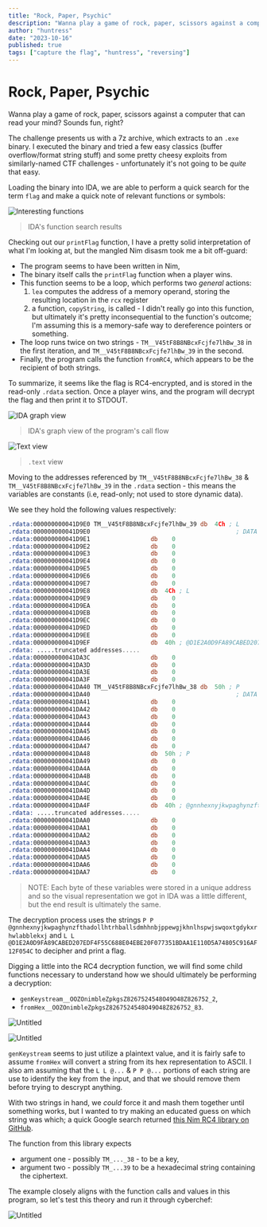 ```yaml
---
title: "Rock, Paper, Psychic"
description: "Wanna play a game of rock, paper, scissors against a computer that can read your mind? Sounds fun, right?"
author: "huntress"
date: "2023-10-16"
published: true
tags: ["capture the flag", "huntress", "reversing"]
---
```


# Rock, Paper, Psychic

<aside>
Wanna play a game of rock, paper, scissors against a computer that can read your mind? Sounds fun, right?
</aside>

The challenge presents us with a 7z archive, which extracts to an `.exe` binary. I executed the binary and tried a few easy classics (buffer overflow/format string stuff) and some pretty
cheesy exploits from similarly-named CTF challenges - unfortunately it's not going to be _quite_ that easy.

Loading the binary into IDA, we are able to perform a quick search for the term `flag` and make a quick note of relevant functions or symbols:

![Interesting functions](/img/rock_paper_psychic_img/Untitled.png)
> IDA's function search results

Checking out our `printFlag` function, I have a pretty solid interpretation of what I'm looking at, but the mangled Nim disasm took me a bit off-guard:

- The program seems to have been written in Nim,
- The binary itself calls the `printFlag` function when a player wins.
- This function seems to be a loop, which performs two _general_ actions:
    1. `lea` computes the address of a memory operand, storing the resulting location in the `rcx` register
    2. a function, `copyString`, is called - I didn't really go into this function, but ultimately it's pretty inconsequential to the function's outcome; I'm assuming this is a memory-safe way to dereference pointers or something.
- The loop runs twice on two strings - `TM__V45tF8B8NBcxFcjfe7lhBw_38` in the first iteration, and `TM__V45tF8B8NBcxFcjfe7lhBw_39` in the second.
- Finally, the program calls the function `fromRC4`, which appears to be the recipient of both strings.

To summarize, it seems like the flag is RC4-encrypted, and is stored in the read-only `.rdata` section. Once a player wins, and the program will decrypt the flag and then print it to STDOUT.

![IDA graph view](/img/rock_paper_psychic_img/Untitled%201.png)
> IDA's graph view of the program's call flow

![Text view](/img/rock_paper_psychic_img/Untitled%202.png)
> `.text` view

Moving to the addresses referenced by `TM__V45tF8B8NBcxFcjfe7lhBw_38` & `TM__V45tF8B8NBcxFcjfe7lhBw_39` in the `.rdata` section - this means the variables are constants (i.e, read-only; not used to store dynamic data).

We see they hold the following values respectively:

```nasm
.rdata:000000000041D9E0 TM__V45tF8B8NBcxFcjfe7lhBw_39 db  4Ch ; L
.rdata:000000000041D9E0                                         ; DATA XREF: printFlag__main_6+14↑o
.rdata:000000000041D9E1                 db    0
.rdata:000000000041D9E2                 db    0
.rdata:000000000041D9E3                 db    0
.rdata:000000000041D9E4                 db    0
.rdata:000000000041D9E5                 db    0
.rdata:000000000041D9E6                 db    0
.rdata:000000000041D9E7                 db    0
.rdata:000000000041D9E8                 db  4Ch ; L
.rdata:000000000041D9E9                 db    0
.rdata:000000000041D9EA                 db    0
.rdata:000000000041D9EB                 db    0
.rdata:000000000041D9EC                 db    0
.rdata:000000000041D9ED                 db    0
.rdata:000000000041D9EE                 db    0
.rdata:000000000041D9EF                 db  40h ; @D1E2A0D9FA89CABED207EDF4F55C688E04EBE20F077351BDAA1E110D5A74805C916AF12F054C
.rdata: .....truncated addresses.....
.rdata:000000000041DA3C                 db    0
.rdata:000000000041DA3D                 db    0
.rdata:000000000041DA3E                 db    0
.rdata:000000000041DA3F                 db    0
.rdata:000000000041DA40 TM__V45tF8B8NBcxFcjfe7lhBw_38 db  50h ; P
.rdata:000000000041DA40                                         ; DATA XREF: printFlag__main_6+8↑o
.rdata:000000000041DA41                 db    0
.rdata:000000000041DA42                 db    0
.rdata:000000000041DA43                 db    0
.rdata:000000000041DA44                 db    0
.rdata:000000000041DA45                 db    0
.rdata:000000000041DA46                 db    0
.rdata:000000000041DA47                 db    0
.rdata:000000000041DA48                 db  50h ; P
.rdata:000000000041DA49                 db    0
.rdata:000000000041DA4A                 db    0
.rdata:000000000041DA4B                 db    0
.rdata:000000000041DA4C                 db    0
.rdata:000000000041DA4D                 db    0
.rdata:000000000041DA4E                 db    0
.rdata:000000000041DA4F                 db  40h ; @gnnhexnyjkwpaghynzfthadollhtrhballsdmhhnbjppewgjkhnlhspwjswqoxtgdykxrhwlabblekxj
.rdata: .....truncated addresses.....
.rdata:000000000041DAA0                 db    0
.rdata:000000000041DAA1                 db    0
.rdata:000000000041DAA2                 db    0
.rdata:000000000041DAA3                 db    0
.rdata:000000000041DAA4                 db    0
.rdata:000000000041DAA5                 db    0
.rdata:000000000041DAA6                 db    0
.rdata:000000000041DAA7                 db    0
```
> NOTE: Each byte of these variables were stored in a unique address and so the visual representation we got in IDA was a little different, but the end result is ultimately the same.

The decryption process uses the strings `P P @gnnhexnyjkwpaghynzfthadollhtrhballsdmhhnbjppewgjkhnlhspwjswqoxtgdykxrhwlabblekxj` and `L L @D1E2A0D9FA89CABED207EDF4F55C688E04EBE20F077351BDAA1E110D5A74805C916AF12F054C` to decipher and print a flag.

Digging a little into the RC4 decryption function, we will find some child functions necessary to understand how we should ultimately be performing a decryption:

- `genKeystream__OOZOnimbleZpkgsZ8267524548O49O48Z826752_2`,
- `fromHex__OOZOnimbleZpkgsZ8267524548O49O48Z826752_83`.

![Untitled](/img/rock_paper_psychic_img/Untitled%203.png)

![Untitled](/img/rock_paper_psychic_img/Untitled%204.png)

`genKeystream` seems to just utilize a plaintext value, and it is fairly safe to assume `fromHex` will convert a string from its hex representation to ASCII. I also am assuming that the
`L L @...` & `P P @...` portions of each string are use to identify the key from the input, and that we should remove them before trying to descrypt anything.

With two strings in hand, we _could_ force it and mash them together until something works, but I wanted to try making an educated guess on which string was which; a quick Google search
returned [this Nim RC4 library on GitHub](https://github.com/OHermesJunior/nimRC4).

The function from this library expects
- argument one - possibly `TM_..._38` - to be a key,
- argument two - possibly `TM_...39` to be a hexadecimal string containing the ciphertext.

The example closely aligns with the function calls and values in this program, so let's test this theory and run it through cyberchef:

![Untitled](/img/rock_paper_psychic_img/Untitled%205.png)
